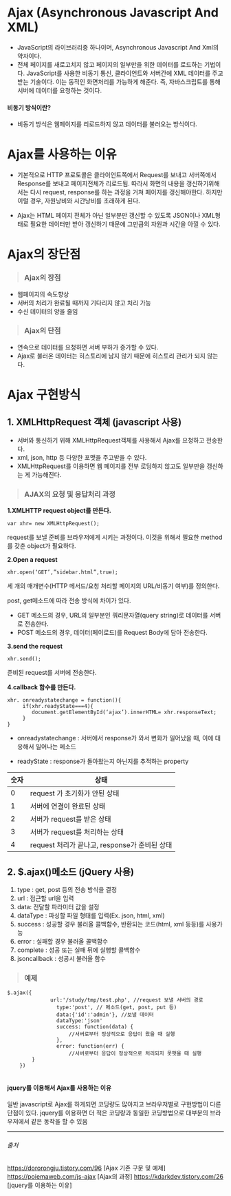 # Ajax (Asynchronous Javascript And XML)
- JavaScript의 라이브러리중 하나이며, Asynchronous Javascript And Xml의 약자이다.
- 전체 페이지를 새로고치지 않고 페이지의 일부만을 위한 데이터를 로드하는 기법이다.  JavaScript를 사용한 비동기 통신, 클라이언트와 서버간에 XML 데이터를 주고받는 기술이다. 이는 동적인 화면처리를 가능하게 해준다.
즉, 자바스크립트를 통해 서버에 데이터를 요청하는 것이다.

#### 비동기 방식이란?

- 비동기 방식은 웹페이지를 리로드하지 않고 데이터를 불러오는 방식이다.


# Ajax를 사용하는 이유
- 기본적으로 HTTP 프로토콜은 클라이언트쪽에서 Request를 보내고 서버쪽에서 Response를 보내고 페이지전체가 리로드됨.
따라서 화면의 내용을 갱신하기위해서는 다시 request, response를 하는 과정을 거쳐 페이지를 갱신해야한다. 하지만 이럴 경우,  자원낭비와 시간낭비를 초래하게 된다.

- Ajax는 HTML 페이지 전체가 아닌 일부분만 갱신할 수 있도록 JSON이나 XML형태로 필요한 데이터만 받아 갱신하기 때문에 그만큼의 자원과 시간을 아낄 수 있다.

# Ajax의 장단점
> ###   Ajax의 장점
- 웹페이지의 속도향상
- 서버의 처리가 완료될 때까지 기다리지 않고 처리 가능
- 수신 데이터의 양을 줄임

> ###   Ajax의 단점
- 연속으로 데이터를 요청하면 서버 부하가 증가할 수 있다.
- Ajax로 불러온 데이터는 히스토리에 남지 않기 때문에 히스토리 관리가 되지 않는다. 


# Ajax 구현방식
## 1. XMLHttpRequest 객체 (javascript 사용)
- 서버와 통신하기 위해 XMLHttpRequest객체를 사용해서 Ajax를 요청하고 전송한다.  
- xml, json, http 등 다양한 포맷을 주고받을 수 있다. 
- XMLHttpRequest를 이용하면 웹 페이지를 전부 로딩하지 않고도 일부만을 갱신하는 게 가능해진다.

>###  AJAX의 요청 및 응답처리 과정
**1.XMLHTTP request object를 만든다.**
~~~
var xhr= new XMLHttpRequest();
~~~

request를 보낼 준비를 브라우저에게 시키는 과정이다. 
이것을 위해서 필요한 method를 갖춘 object가 필요하다.

**2.Open a request**

~~~
xhr.open(‘GET’,”sidebar.html”,true);
~~~

세 개의 매개변수(HTTP 메서드/요청 처리할 페이지의 URL/비동기 여부)를 정의한다.

post, get메소드에 따라 전송 방식에 차이가 있다. 

- GET 메소드의 경우, URL의 일부분인 쿼리문자열(query string)로 데이터를 서버로 전송한다.
- POST 메소드의 경우, 데이터(페이로드)를 Request Body에 담아 전송한다.

**3.send the request**
~~~
xhr.send();
~~~

준비된 request를 서버에 전송한다.


**4.callback 함수를 만든다.**

~~~
xhr. onreadystatechange = function(){
	 if(xhr.readyState===4){
		document.getElementById(‘ajax’).innerHTML= xhr.responseText;   
     }
}
~~~

- onreadystatechange : 서버에서 response가 와서 변화가 일어났을 때, 이에 대응해서 일어나는 메소드

- readyState : response가 돌아왔는지 아닌지를 추적하는 property

|  숫자  |  상태 |
| ------------ | ------------ |
| 0  | request 가 초기화가 안된 상태  |
|  1 |  서버에 연결이 완료된 상태 |
| 2  | 서버가 request를 받은 상태  |
| 3  | 서버가 request를 처리하는 상태  |
| 4 | request 처리가 끝나고, response가 준비된 상태 |


## 2. $.ajax()메소드 (jQuery 사용)

1. type : get, post 등의 전송 방식을 결정
2. url : 접근할 url을 입력
3. data: 전달할 파라미터 값을 설정
4. dataType : 파싱할 파일 형태를 입력(Ex. json, html, xml)
5. success : 성공할 경우 불러올 콜백함수, 반환되는 코드(html, xml 등등)를 사용가능
6. error : 실패할 경우 불러올 콜백함수
7. complete : 성공 또는 실패 뒤에 실행할 콜백함수
8. jsoncallback : 성공시 불러올 함수

>### 예제
~~~
$.ajax({ 
			  url:'/study/tmp/test.php', //request 보낼 서버의 경로  
				type:'post', // 메소드(get, post, put 등)  
				data:{'id':'admin'}, //보낼 데이터  
				dataType:'json'  
				success: function(data) {  
					//서버로부터 정상적으로 응답이 왔을 때 실행  
				},   
				error: function(err) {  
					//서버로부터 응답이 정상적으로 처리되지 못햇을 때 실행
		}  
	})  
	
~~~
	

 ####  jquery를 이용해서 Ajax를 사용하는 이유 
일반 javascript로  Ajax를 하게되면 코딩량도 많아지고 브라우저별로 구현방법이 다른 단점이 있다.
jquery를 이용하면 더 적은 코딩량과 동일한 코딩방법으로 대부분의 브라우저에서 같은 동작을 할 수 있음




------------




###### 출처
https://dororongju.tistory.com/96 [Ajax 기존 구문 및 예제]
https://poiemaweb.com/js-ajax [Ajax의 과정]
https://kdarkdev.tistory.com/26 [jquery를 이용하는 이유]




